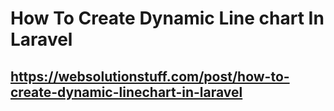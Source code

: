 # How To Create Dynamic Line chart In Laravel
## https://websolutionstuff.com/post/how-to-create-dynamic-linechart-in-laravel
